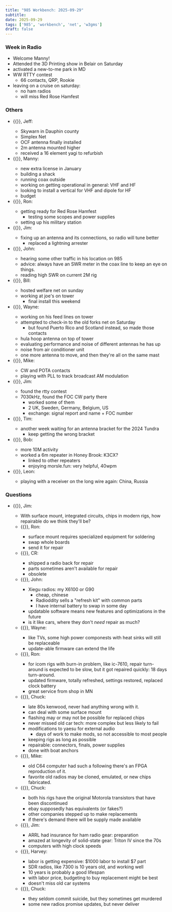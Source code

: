 ```yaml
---
title: "985 Workbench: 2025-09-29"
subtitle:
date: 2025-09-29
tags: ['985', 'workbench', 'net', 'w3gms']
draft: false
---
```


### Week in Radio
- Welcome Manny!
- Attended the 3D Printing show in Belair on Saturday
- activated a new-to-me park in MD
- WW RTTY contest
  - 66 contacts, QRP, Rookie
- leaving on a cruise on saturday:
  - no ham radios
  - will miss Red Rose Hamfest

### Others
- {{<hamlink qrz="W3JAM">}}, Jeff:
  - Skywarn in Dauphin county
  - Simplex Net
  - OCF antenna finally installed
  - 2m antenna mounted higher
  - received a 16 element yagi to refurbish
- {{<hamlink qrz="AC3NW">}}, Manny:
  - new extra license in January
  - building a shack
  - running coax outside
  - working on getting operational in general: VHF and HF
  - looking to install a vertical for VHF and dipole for HF
  - budget
- {{<hamlink qrz="WA3VEE">}}, Ron:
  - getting ready for Red Rose Hamfest
    - testing some scopes and power supplies
  - setting up his military station
- {{<hamlink qrz="KC3RFG">}}, Jim:
  - fixing up an antenna and its connections, so radio will tune better
    - replaced a lightning arrester
- {{<hamlink qrz="WA3KFT">}}, John:
  - hearing some other traffic in his location on 985
  - advice: always have an SWR meter in the coax line to keep an eye on things.
  - reading high SWR on current 2M rig
- {{<hamlink qrz="KC3OOK">}}, Bill:
  - hosted welfare net on sunday
  - working at joe's on tower
    - final install this weekend
- {{<hamlink qrz="KC3SQI">}}, Wayne:
  - working on his feed lines on tower
  - attempted to check-in to the old forks net on Saturday
    - but found Puerto Rico and Scotland instead,
      so made those contacts
  - hula hoop antenna on top of tower
  - evaluating performance and noise of different antennas he has up
  - noise from air conditioner unit
  - one more antenna to move, and then they're all on the same mast
- {{<hamlink qrz="AB3AP">}}, Mike:
  - CW and POTA contacts
  - playing with PLL to track broadcast AM modulation
- {{<hamlink qrz="AF3Z">}}, Jim:
  - found the rtty contest
  - 7030kHz, found the FOC CW party there
    - worked some of them
    - 2 UK, Sweden, Germany, Belgium, US
    - exchange: signal report and name + FOC number
- {{<hamlink qrz="KD3AIS">}}, Tim:
  - another week waiting for an antenna bracket for the 2024 Tundra
    - keep getting the wrong bracket
- {{<hamlink qrz="KB3ZIM">}}, Bob:
  - more 10M activity
  - worked a 6m repeater in Honey Brook: K3CX?
    - linked to other repeaters
    - enjoying morsle.fun: very helpful, 40wpm
- {{<hamlink qrz="AA3LH">}}, Leon:
  - playing with a receiver on the long wire again:
    China, Russia

### Questions
- {{<hamlink qrz="AF3Z">}}, Jim:
  - With surface mount, integrated circuits, chips
    in modern rigs, how repairable do we think they'll be?
  - {{<hamlink qrz="WA3VEE">}}, Ron:
    - surface mount requires specialized equipment for soldering
    - swap whole boards
    - send it for repair
  - {{<hamlink qrz="W8CRW">}}, CR:
    - shipped a radio back for repair
    - parts sometimes aren't available for repair
    - obsolete
  - {{<hamlink qrz="KD3EE">}}, John:
    - Xiegu radios: my X6100 or G90
      - cheap, chinese
      - Radioddity sells a "refresh kit" with common parts
      - I have internal battery to swap in some day
    - updatable software means new features
      and optimizations in the future
    - is it like cars, where they don't _need_ repair as much?
  - {{<hamlink qrz="KC3SQI">}}, Wayne:
    - like TVs, some high power componests with heat sinks
      will still be replaceable
    - update-able firmware can extend the life
  - {{<hamlink qrz="WA3VEE">}}, Ron:
    - for icom rigs with burn-in problem, like ic-7610,
      repair turn-around is expected to be slow,
      but it got repaired quickly: 18 days turn-around.
    - updated firmware, totally refreshed, settings restored,
      replaced clock battery
    - great service from shop in MN
  - {{<hamlink qrz="NA3CW">}}, Chuck:
    - late 80s kenwood, never had anything wrong with it.
    - can deal with some surface mount
    - flashing may or may not be possible for replaced chips
    - never missed old car tech: more complex but less likely to fail
    - modifications to yaesu for external audio
      - days of work to make mods, so not accessible to most people
    - keeping rigs as long as possible
    - repairable: connectors, finals, power supplies
    - done with boat anchors
  - {{<hamlink qrz="AB3AP">}}, Mike:
    - old C64 computer had such a following
      there's an FPGA reproduction of it.
    - favorite old radios may be cloned, emulated,
      or new chips fabricated.
  - {{<hamlink qrz="NA3CW">}}, Chuck:
    - both his rigs have the original Motorola transistors
      that have been discontinued
    - ebay supposedly has equivalents (or fakes?)
    - other companies stepped up to make replacements
    - if there's demand there will be supply made available
  - {{<hamlink qrz="AF3Z">}}, Jim:
    - ARRL had insurance for ham radio gear: preparation
    - amazed at longevity of solid-state gear:
      Triton IV since the 70s
    - computers with high clock speeds
  - {{<hamlink qrz="KC3NZT">}}, Harvey:
    - labor is getting expensive: $1000 labor to install $7 part
    - SDR radios, like 7300 is 10 years old, and working well
    - 10 years is probably a good lifespan
    - with labor price, budgeting to buy replacement might be best
    - doesn't miss old car systems
  - {{<hamlink qrz="NA3CW">}}, Chuck:
    - they seldom commit suicide, but they sometimes get murdered
    - some new radios promise updates, but never deliver

<!--more-->
